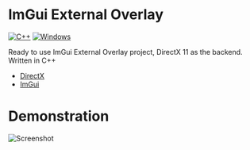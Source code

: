 # ImGui External Overlay

[![C++](https://img.shields.io/badge/language-C%2B%2B-%23f34b7d.svg?style=for-the-badge&logo=appveyor)](https://en.wikipedia.org/wiki/C%2B%2B) [![Windows](https://img.shields.io/badge/platform-Windows-0078d7.svg?style=for-the-badge&logo=appveyor)](https://en.wikipedia.org/wiki/Microsoft_Windows)

Ready to use ImGui External Overlay project, DirectX 11 as the backend. Written in C++


 - [DirectX](https://www.microsoft.com/en-us/download/details.aspx?id=6812)
 - [ImGui](https://github.com/ocornut/imgui)



# Demonstration

![Screenshot](https://i.imgur.com/7xZyMny.jpeg)
